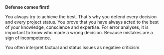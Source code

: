 **Defense comes first!**

You always try to achieve the best. That's why you defend every decision and every project status. You prove that you have always acted to the best of your knowledge, conscience and expertise. For error analyses, it is important to know who made a wrong decision. Because mistakes are a sign of incompetence.

You often interpret factual and status issues as negative criticism.
